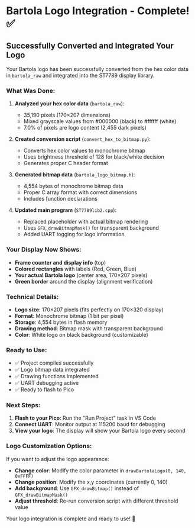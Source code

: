# Bartola Logo Integration - Complete! ✅

## Successfully Converted and Integrated Your Logo

Your Bartola logo has been successfully converted from the hex color data in `bartola_raw` and integrated into the ST7789 display library.

### What Was Done:

1. **Analyzed your hex color data** (`bartola_raw`):
   - 35,190 pixels (170×207 dimensions)
   - Mixed grayscale values from #000000 (black) to #ffffff (white)
   - 7.0% of pixels are logo content (2,455 dark pixels)

2. **Created conversion script** (`convert_hex_to_bitmap.py`):
   - Converts hex color values to monochrome bitmap
   - Uses brightness threshold of 128 for black/white decision
   - Generates proper C header format

3. **Generated bitmap data** (`bartola_logo_bitmap.h`):
   - 4,554 bytes of monochrome bitmap data
   - Proper C array format with correct dimensions
   - Includes function declarations

4. **Updated main program** (`ST7789lib2.cpp`):
   - Replaced placeholder with actual bitmap rendering
   - Uses `GFX_drawBitmapMask()` for transparent background
   - Added UART logging for logo information

### Your Display Now Shows:

- **Frame counter and display info** (top)
- **Colored rectangles** with labels (Red, Green, Blue)
- **Your actual Bartola logo** (center area, 170×207 pixels)
- **Green border** around the display (alignment verification)

### Technical Details:

- **Logo size**: 170×207 pixels (fits perfectly on 170×320 display)
- **Format**: Monochrome bitmap (1 bit per pixel)
- **Storage**: 4,554 bytes in flash memory
- **Drawing method**: Bitmap mask with transparent background
- **Color**: White logo on black background (customizable)

### Ready to Use:

- ✅ Project compiles successfully
- ✅ Logo bitmap data integrated
- ✅ Drawing functions implemented
- ✅ UART debugging active
- ✅ Ready to flash to Pico

### Next Steps:

1. **Flash to your Pico**: Run the "Run Project" task in VS Code
2. **Connect UART**: Monitor output at 115200 baud for debugging
3. **View your logo**: The display will show your Bartola logo every second

### Logo Customization Options:

If you want to adjust the logo appearance:

- **Change color**: Modify the color parameter in `drawBartolaLogo(0, 140, 0xFFFF)`
- **Change position**: Modify the x,y coordinates (currently 0, 140)
- **Add background**: Use `GFX_drawBitmap()` instead of `GFX_drawBitmapMask()`
- **Adjust threshold**: Re-run conversion script with different threshold value

Your logo integration is complete and ready to use! 🎉
